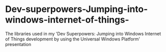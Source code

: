 # Dev-superpowers-Jumping-into-windows-internet-of-things-
The libraries used in my 'Dev Superpowers: Jumping into Windows Internet of Things development by using the Universal Windows Platform' presentation

